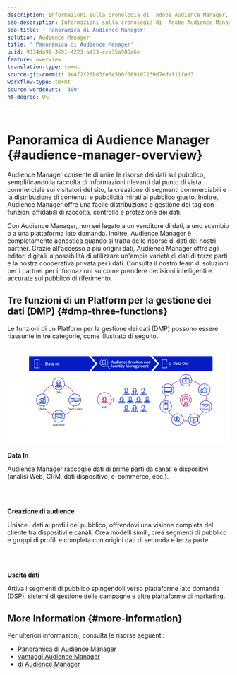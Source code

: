 ```yaml
---
description: Informazioni sulla cronologia di  Adobe Audience Manager, i tipi di dati raccolti, la segmentazione, la generazione di rapporti e molto altro.
seo-description: Informazioni sulla cronologia di  Adobe Audience Manager, i tipi di dati raccolti, la segmentazione, la generazione di rapporti e molto altro.
seo-title: ' Panoramica di Audience Manager'
solution: Audience Manager
title: ' Panoramica di Audience Manager'
uuid: 9334da91-3691-4223-a433-cca35a980a6e
feature: overview
translation-type: tm+mt
source-git-commit: 9e4f2f26b83fe6e5b6f669107239d7edaf11fed3
workflow-type: tm+mt
source-wordcount: '309'
ht-degree: 0%

---
```



#  Panoramica di Audience Manager {#audience-manager-overview}

 Audience Manager consente di unire le risorse dei dati sul pubblico, semplificando la raccolta di informazioni rilevanti dal punto di vista commerciale sui visitatori del sito, la creazione di segmenti commerciabili e la distribuzione di contenuti e pubblicità mirati al pubblico giusto. Inoltre,  Audience Manager offre una facile distribuzione e gestione dei tag con funzioni affidabili di raccolta, controllo e protezione dei dati.

Con  Audience Manager, non sei legato a un venditore di dati, a uno scambio o a una piattaforma lato domanda. Inoltre,  Audience Manager è completamente agnostica quando si tratta delle risorse di dati dei nostri partner. Grazie all&#39;accesso a più origini dati,  Audience Manager offre agli editori digitali la possibilità di utilizzare un&#39;ampia varietà di dati di terze parti e la nostra cooperativa privata per i dati. Consulta il nostro team di soluzioni per i partner per informazioni su come prendere decisioni intelligenti e accurate sul pubblico di riferimento.

## Tre funzioni di un Platform per la gestione dei dati (DMP) {#dmp-three-functions}

Le funzioni di un Platform per la gestione dei dati (DMP) possono essere riassunte in tre categorie, come illustrato di seguito.

![Immagine di tre funzioni DMP: Ingresso dati, creazione audience, uscita dati](/help/using/overview/assets/dmp-functions.png)

**Data In**

 Audience Manager raccoglie dati di prime parti da canali e dispositivi (analisi Web, CRM, dati dispositivo, e-commerce, ecc.).

<br> 

**Creazione di audience**

Unisce i dati ai profili del pubblico, offrendovi una visione completa del cliente tra dispositivi e canali. Crea modelli simili, crea segmenti di pubblico e gruppi di profili e completa con origini dati di seconda e terza parte.

<br> 

**Uscita dati**

Attiva i segmenti di pubblico spingendoli verso piattaforme lato domanda (DSP), sistemi di gestione delle campagne e altre piattaforme di marketing.

## More Information {#more-information}

Per ulteriori informazioni, consulta le risorse seguenti:
* [Panoramica di  Audience Manager](https://www.adobe.com/analytics/audience-manager.html)
* [vantaggi Audience Manager](https://www.adobe.com/analytics/audience-manager/benefits.html)
* [di Audience Manager](https://www.adobe.com/analytics/audience-manager/features.html)


<!--

## History and Background {#history-and-background}

Audience Manager started as Demdex in 2008. It was acquired by Adobe Systems in 2011 and subsequently rebranded as Audience Manager.

## History {#history}

Since 2008, Audience Manager (formerly, [!UICONTROL Demdex]) has been a pioneer in the on-line audience management market. Audience Manager services power dynamic, multi-channel online data strategies. Our platform and services are used by an array of diverse industries from automobiles (AutoTrader), to airlines (American Airlines), and financial services companies (American Express). Audience Manager uses enterprise-level technology to provide the scale, reliability, analytics, and performance to help your business succeed online. Audience Manager integrates with the Adobe Experience Cloud to help you centralize, manage, and take action on your data assets across a growing number of digitally addressable channels.

## Audience Manager and its Data Management Platform (DMP) {#aam-dmp}

Audience Manager helps you manage your data pipeline. Our service is a catalyst that transforms generic users and raw data signals into actual audience segments used for multi-channel marketing efforts. Additionally, Audience Manager provides tools for tag management and audience analytics while simultaneously meeting the privacy and data security needs of clients and consumers.

![](assets/am_overview_80.png)


-->